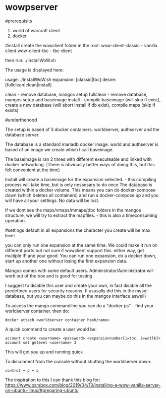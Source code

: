 # wowpserver



#prerequisits
1. world of warcraft client
2. docker


#install
create the wowclient folder in the root:
wow-client-classic 	- vanilla client
wow-client-tbc		- tbc client

then run:
./installWoW.sh 

The usage is displayed here:

usage: ./installWoW.sh <expansion> <desire>
expansion: [classic|tbc]
desire: [fullclean|clean|install]

clean - remove database, mangos setup
fullclean - remove database, mangos setup and baseimage
install - compile baseimage (will skip if exist), create a new database (will abort install if db exist), compile maps (skip if exists)




#underthehood

The setup is based of 3 docker containers.
worldserver, authserver and the database server.

The database is a standard mariadb docker image.
world and authserver is based of an image we create which I call baseimage.

The baseimage is ran 2 times with different executeable and linked with docker networking.
(There is obviously better ways of doing this, but this felt convenient at the time)


Install will create a baseimage for the expansion selected. - this compiling process will take time, but is only nessesary to do once
The database is created within a docker volume. This means you can do docker-compose down (which deletes all containers) and run a docker-compose up and you will have all your settings. No data will be lost.

If we dont see the maps/vmaps/mmaps/dbc folders in the mangos structure, we will try to extract the mapfiles. - this is also a timeconsuming operation.

#settings
default in all expansions the character you create will be max level.

you can only run one expansion at the same time. We could make it run on different ports but not sure if wowclient support this. either way, get multiple IP and your good.
You can run one expansion, do a docker down, start up another one without losing the first expansion data.

Mangos comes with some default users. 
Administrator/Administrator will work out of the box and is good for testing.

I suggest to disable this user and create your own, in fact disable all the predefined users for security reasons. (I ususally did this in the mysql database, but you can maybe do this in the mangos interface aswell)

To access the mango commandline you can do a "docker ps" - find your worldserver container. then do:
```
docker attach <worldserver container hash/name>
```

A quick command to create a user would be:
```
account create <username> <password> <expansionnumber[1=tbc, 2=wotlk]>
account set gmlevel <username> 3
```
This will get you up and running quick

To disconnect from the console without shutting the worldserver down:
```
control + p + q
```



The inspiration to this I can thank this blog for: 
https://www.osrsbox.com/blog/2019/04/13/installing-a-wow-vanilla-server-on-ubuntu-linux/#preparing-ubuntu





